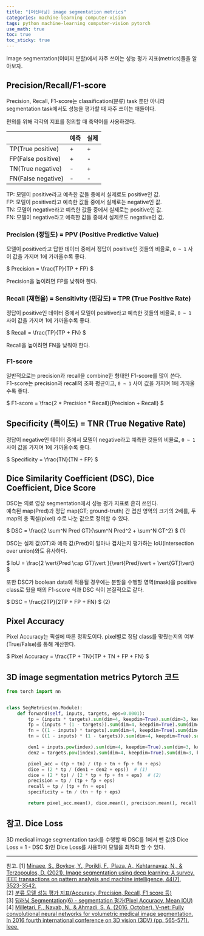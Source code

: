 ```yaml
---
title: "[머신러닝] image segmentation metrics"
categories: machine-learning computer-vision
tags: python machine-learning computer-vision pytorch
use_math: true
toc: true
toc_sticky: true
---
```


Image segmentation(이미지 분할)에서 자주 쓰이는 성능 평가 지표(metrics)들을 알아보자.

## Precision/Recall/F1-score

Precision, Recall, F1-score는 classification(분류) task 뿐만 아니라 segmentation task에서도 성능을 평가할 때 자주 쓰이는 애들이다.

편의를 위해 각각의 지표를 정의할 때 축약어를 사용하겠다.<br>

|    |예측|실제|
|----|---|---|
|TP(True positive)|+|+|
|FP(False positive)|+|-|
|TN(True negative)|-|+|
|FN(False negative)|-|-|

TP: 모델이 positive라고 예측한 값들 중에서 실제로도 positive인 값.<br>
FP: 모델이 positive라고 예측한 값들 중에서 실제로는 negative인 값.<br>
TN: 모델이 negative라고 예측한 값들 중에서 실제로는 positive인 값.<br>
FN: 모델이 negative라고 예측한 값들 중에서 실제로도 negative인 값.<br>

### Precision (정밀도) = PPV (Positive Predictive Value)

모델이 positive라고 답한 데이터 중에서 정답이 positive인 것들의 비율로, `0 ~ 1` 사이 값을 가지며 1에 가까울수록 좋다.

$ Precision = \frac{TP}{TP + FP} $

Precision을 높이려면 FP를 낮춰야 한다.

### Recall (재현율) = Sensitivity (민감도) = TPR (True Positive Rate)

정답이 positive인 데이터 중에서 모델이 positive라고 예측한 것들의 비율로, `0 ~ 1` 사이 값을 가지며 1에 가까울수록 좋다.

$ Recall = \frac{TP}{TP + FN} $

Recall을 높이려면 FN을 낮춰야 한다.

### F1-score

일반적으로는 precision과 recall을 combine한 형태인 F1-score를 많이 쓴다.<br>
F1-score는 precision과 recall의 조화 평균이고, `0 ~ 1` 사이 값을 가지며 1에 가까울수록 좋다.

$ F1-score = \frac{2 * Precision * Recall}{Precision + Recall} $

## Specificity (특이도) = TNR (True Negative Rate)

정답이 negative인 데이터 중에서 모델이 negative라고 예측한 것들의 비율로, `0 ~ 1` 사이 값을 가지며 1에 가까울수록 좋다.

$ Specificity = \frac{TN}{TN + FP} $

## Dice Similarity Coefficient (DSC), Dice Coefficient, Dice Score

DSC는 의료 영상 segmentation에서 성능 평가 지표로 흔히 쓰인다.<br>
예측된 map(Pred)과 정답 map(GT; ground-truth) 간 겹친 영역의 크기의 2배를, 두 map의 총 픽셀(pixel) 수로 나눈 값으로 정의할 수 있다.

$ DSC = \frac{2 \sum^N Pred GT}{\sum^N Pred^2 + \sum^N GT^2} $ (1)

DSC는 실제 값(GT)와 예측 값(Pred)이 얼마나 겹치는지 평가하는 IoU(intersection over union)와도 유사하다.

$ IoU = \frac{2 \vert{Pred \cap GT}\vert }{\vert{Pred}\vert + \vert{GT}\vert} $

또한 DSC가 boolean data에 적용될 경우에는 분할을 수행할 영역(mask)을 positive class로 뒀을 때의 F1-score 식과 DSC 식이 본질적으로 같다.

$ DSC = \frac{2TP}{2TP + FP + FN} $ (2)

## Pixel Accuracy

Pixel Accuracy는 픽셀에 따른 정확도이다. pixel별로 정답 class를 맞췄는지의 여부(True/False)를 통해 계산한다.

$ Pixel Accuracy = \frac{TP + TN}{TP + TN + FP + FN} $

## 3D image segmentation metrics Pytorch 코드

```python
from torch import nn


class SegMetrics(nn.Module):
    def forward(self, inputs, targets, eps=0.0001):
        tp = (inputs * targets).sum(dim=4, keepdim=True).sum(dim=3, keepdim=True).sum(dim=2, keepdim=True)
        fp = (inputs * (1 - targets)).sum(dim=4, keepdim=True).sum(dim=3, keepdim=True).sum(dim=2, keepdim=True)
        fn = ((1 - inputs) * targets).sum(dim=4, keepdim=True).sum(dim=3, keepdim=True).sum(dim=2, keepdim=True)
        tn = ((1 - inputs) * (1 - targets)).sum(dim=4, keepdim=True).sum(dim=3, keepdim=True).sum(dim=2, keepdim=True)

        den1 = inputs.pow(index).sum(dim=4, keepdim=True).sum(dim=3, keepdim=True).sum(dim=2, keepdim=True)
        den2 = targets.pow(index).sum(dim=4, keepdim=True).sum(dim=3, keepdim=True).sum(dim=2, keepdim=True)

        pixel_acc = (tp + tn) / (tp + tn + fp + fn + eps)
        dice = (2 * tp / (den1 + den2 + eps))  # (1)
        dice = (2 * tp) / (2 * tp + fp + fn + eps)  # (2)
        precision = tp / (tp + fp + eps)
        recall = tp / (tp + fn + eps)
        specificity = tn / (tn + fp + eps)

        return pixel_acc.mean(), dice.mean(), precision.mean(), recall.mean(), specificity.mean()
```

## 참고. Dice Loss

3D medical image segmentation task를 수행할 때 DSC를 1에서 뺀 값($ Dice Loss = 1 - DSC $)인 Dice Loss를 사용하여 모델을 최적화 할 수 있다.

---

참고.
[1] [Minaee, S., Boykov, Y., Porikli, F., Plaza, A., Kehtarnavaz, N., & Terzopoulos, D. (2021). Image segmentation using deep learning: A survey. IEEE transactions on pattern analysis and machine intelligence, 44(7), 3523-3542.](https://arxiv.org/abs/2001.05566)<br>
[2] [분류 모델 성능 평가 지표(Accuracy, Precision, Recall, F1 score 등)](https://white-joy.tistory.com/9)<br>
[3] [딥러닝 Segmentation(6) - segmentation 평가(Pixel Accuracy, Mean IOU)](https://velog.io/@cha-suyeon/%EB%94%A5%EB%9F%AC%EB%8B%9D-Segmentation5-segmentation-%ED%8F%89%EA%B0%80Pixel-Accuracy-Mask-IOU)<br>
[4] [Milletari, F., Navab, N., & Ahmadi, S. A. (2016, October). V-net: Fully convolutional neural networks for volumetric medical image segmentation. In 2016 fourth international conference on 3D vision (3DV) (pp. 565-571). Ieee.](https://arxiv.org/abs/1606.04797)
